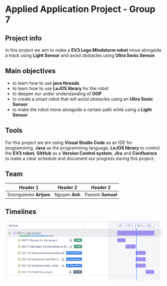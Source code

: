 # Applied Application Project - Group 7
## Project info
In this project we aim to make a **EV3 Lego Mindstorm robot** move alongside a track using **Light Sensor** and avoid obstacles using **Ultra Sonic Sensor**.

## Main objectives
- to learn how to use **java threads**
- to learn how to use **LeJOS library** for the robot
- to deepen our under understanding of **OOP**
- to create a smart robot that will avoid obstacles using an **Ultra Sonic Sensor**
- to make the robot move alongside a certain path while using a **Light Sensor**

## Tools
For this project we are using **Visual Studio Code** as an IDE for programming, **Java** as the programming language, **LeJOS library** to control the **EV3 robot**, **GitHub** as a **Version Control system**, **Jira** and **Confluence** to make a clear schedule and document our progress during this project.

## Team

| Header 1 | Header 2 | Header 2 |
|----------|----------|----------|
| Smorgulenko **Artjom**   | Nguyen **Anh**   | Pasierb **Samuel**   |

## Timelines

![timelines](img/timelines.png) 